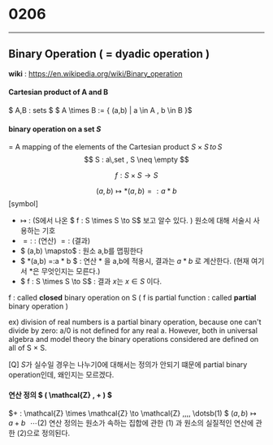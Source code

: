 # 0206
---
## Binary Operation ( = dyadic operation )
**wiki** : https://en.wikipedia.org/wiki/Binary_operation


#### Cartesian product of A and B

$ A,B : sets $
$ A \times B := \{ (a,b) | a \in A , b \in B \}$

#### binary operation on a set $S$
 = A mapping of the elements of the Cartesian product $S \times S \, to \,  S$
 $$ S : a\,set  , S \neq \empty $$
  
 $$ f : S \times S \to S$$ 

$$ (a,b) \mapsto *(a,b) =:a * b $$
[symbol]
- $\mapsto$ : (S에서 나온 $ f : S \times S \to S$ 보고 알수 있다. ) 원소에 대해 서술시 사용하는 기호
- $=:$ :  (연산) $=:$ (결과)
- $ (a,b) \mapsto$  : 원소 a,b를 맵핑한다 
- $ *(a,b) =:a * b $ : 연산 $*$ 을 a,b에 적용시, 결과는 $a*b$ 로 계산한다. (현재 여기서 $*$은 무엇인지는 모른다.)
- $ f : S \times S \to S$ : 결과 $x$는 $x \in S$ 이다. 


 f : called **closed** binary operation on S
 ( f is partial function : called **partial** binary operation ) 



 
 ex) division of real numbers is a partial binary operation, because one can't divide by zero: a/0 is not defined for any real a. However, both in universal algebra and model theory the binary operations considered are defined on all of S × S.

[Q] $S$가 실수일 경우는 나누기0에 대해서는 정의가 안되기 떄문에 partial binary operation인데, 왜인지는 모르겠다.    



 #### 연산 정의 $ ( \mathcal{Z} , + ) $
 $+ : \mathcal{Z} \times \mathcal{Z} \to \mathcal{Z} \,\,\,\, \dotsb(1)  $
 $(a,b) \mapsto a + b \,\,\,\, \dotsb(2)$
 연산 정의는 원소가 속하는 집합에 관한 (1) 과 원소의 실질적인 연산에 관한 (2)으로 정의된다. 
